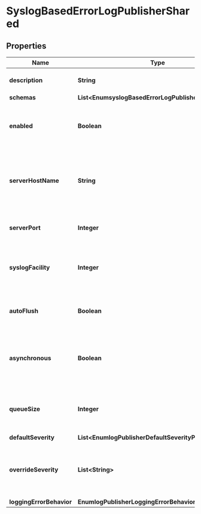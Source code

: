 

# SyslogBasedErrorLogPublisherShared


## Properties

| Name | Type | Description | Notes |
|------------ | ------------- | ------------- | -------------|
|**description** | **String** | A description for this Log Publisher |  [optional] |
|**schemas** | **List&lt;EnumsyslogBasedErrorLogPublisherSchemaUrn&gt;** |  |  |
|**enabled** | **Boolean** | Indicates whether the Syslog Based Error Log Publisher is enabled for use. |  |
|**serverHostName** | **String** | Specifies the hostname or IP address of the syslogd host to log to. It is highly recommend to use localhost. |  [optional] |
|**serverPort** | **Integer** | Specifies the port number of the syslogd host to log to. |  [optional] |
|**syslogFacility** | **Integer** | Specifies the syslog facility to use for this Syslog Based Error Log Publisher |  [optional] |
|**autoFlush** | **Boolean** | Specifies whether to flush the writer after every log record. |  [optional] |
|**asynchronous** | **Boolean** | Indicates whether the Syslog Based Error Log Publisher will publish records asynchronously. |  [optional] |
|**queueSize** | **Integer** | The maximum number of log records that can be stored in the asynchronous queue. |  [optional] |
|**defaultSeverity** | **List&lt;EnumlogPublisherDefaultSeverityProp&gt;** |  |  [optional] |
|**overrideSeverity** | **List&lt;String&gt;** | Specifies the override severity levels for the logger based on the category of the messages. |  [optional] |
|**loggingErrorBehavior** | **EnumlogPublisherLoggingErrorBehaviorProp** |  |  [optional] |



